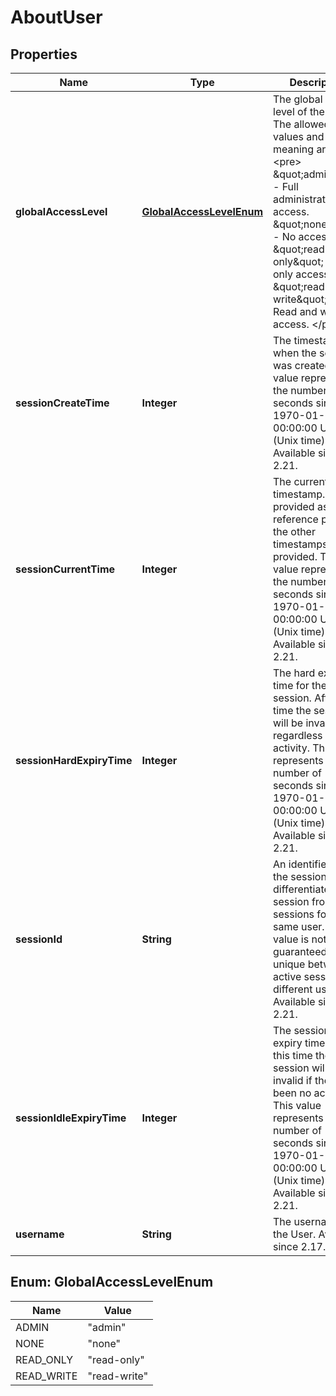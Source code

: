 
# AboutUser

## Properties
Name | Type | Description | Notes
------------ | ------------- | ------------- | -------------
**globalAccessLevel** | [**GlobalAccessLevelEnum**](#GlobalAccessLevelEnum) | The global access level of the User. The allowed values and their meaning are:  &lt;pre&gt; \&quot;admin\&quot; - Full administrative access. \&quot;none\&quot; - No access. \&quot;read-only\&quot; - Read only access. \&quot;read-write\&quot; - Read and write access. &lt;/pre&gt;  |  [optional]
**sessionCreateTime** | **Integer** | The timestamp of when the session was created. This value represents the number of seconds since 1970-01-01 00:00:00 UTC (Unix time). Available since 2.21. |  [optional]
**sessionCurrentTime** | **Integer** | The current server timestamp. This is provided as a reference point for the other timestamps provided. This value represents the number of seconds since 1970-01-01 00:00:00 UTC (Unix time). Available since 2.21. |  [optional]
**sessionHardExpiryTime** | **Integer** | The hard expiry time for the session. After this time the session will be invalid, regardless of activity. This value represents the number of seconds since 1970-01-01 00:00:00 UTC (Unix time). Available since 2.21. |  [optional]
**sessionId** | **String** | An identifier for the session to differentiate this session from other sessions for the same user. This value is not guaranteed to be unique between active sessions for different users. Available since 2.21. |  [optional]
**sessionIdleExpiryTime** | **Integer** | The session idle expiry time. After this time the session will be invalid if there has been no activity. This value represents the number of seconds since 1970-01-01 00:00:00 UTC (Unix time). Available since 2.21. |  [optional]
**username** | **String** | The username of the User. Available since 2.17. |  [optional]


<a name="GlobalAccessLevelEnum"></a>
## Enum: GlobalAccessLevelEnum
Name | Value
---- | -----
ADMIN | &quot;admin&quot;
NONE | &quot;none&quot;
READ_ONLY | &quot;read-only&quot;
READ_WRITE | &quot;read-write&quot;



